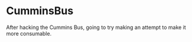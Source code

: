 # CumminsBus
After hacking the Cummins Bus, going to try making an attempt to make it more consumable.
